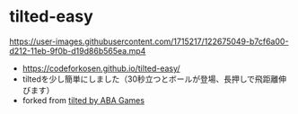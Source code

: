 # tilted-easy

https://user-images.githubusercontent.com/1715217/122675049-b7cf6a00-d212-11eb-9f0b-d19d86b565ea.mp4

- https://codeforkosen.github.io/tilted-easy/
- tiltedを少し簡単にしました（30秒立つとボールが登場、長押しで飛距離伸びます）
- forked from [tilted by ABA Games](https://github.com/abagames/crisp-game-lib/tree/master/docs/tilted)
